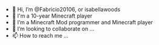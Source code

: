 - 👋 Hi, I’m @Fabricio20106, or isabellawoods
- 👀 I'm a 10-year Minecraft player
- 🌱 I’m a Minecraft Mod programmer and Minecraft player
- 💞️ I’m looking to collaborate on ...
- 📫 How to reach me ...

<!---
Fabricio20106/Fabricio20106 is a ✨ special ✨ repository because its `README.md` (this file) appears on your GitHub profile.
You can click the Preview link to take a look at your changes.
--->
